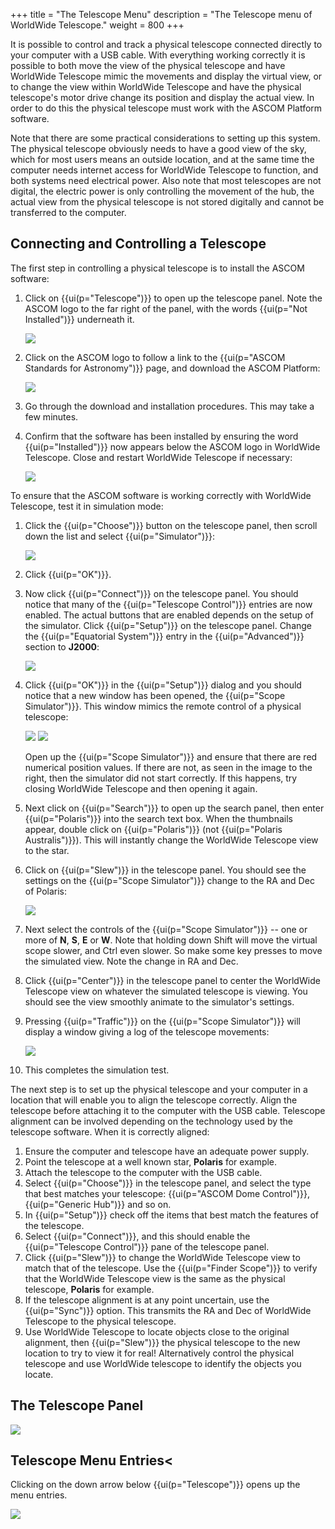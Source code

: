 +++
title = "The Telescope Menu"
description = "The Telescope menu of WorldWide Telescope."
weight = 800
+++

It is possible to control and track a physical telescope connected directly to
your computer with a USB cable. With everything working correctly it is
possible to both move the view of the physical telescope and have WorldWide
Telescope mimic the movements and display the virtual view, or to change the
view within WorldWide Telescope and have the physical telescope's motor drive
change its position and display the actual view. In order to do this the
physical telescope must work with the ASCOM Platform software.

Note that there are some practical considerations to setting up this system.
The physical telescope obviously needs to have a good view of the sky, which
for most users means an outside location, and at the same time the computer
needs internet access for WorldWide Telescope to function, and both systems
need electrical power. Also note that most telescopes are not digital, the
electric power is only controlling the movement of the hub, the actual view
from the physical telescope is not stored digitally and cannot be transferred
to the computer.


## Connecting and Controlling a Telescope

The first step in controlling a physical telescope is to install the ASCOM
software:

1. Click on {{ui(p="Telescope")}} to open up the telescope panel. Note the ASCOM logo
   to the far right of the panel, with the words {{ui(p="Not Installed")}} underneath
   it.

   ![](ASCOMNotInstalled.jpg)
2. Click on the ASCOM logo to follow a link to the {{ui(p="ASCOM Standards for
   Astronomy")}} page, and download the ASCOM Platform:

    ![](ASCOMDownload.jpg)
3. Go through the download and installation procedures. This may take a few
   minutes.
4. Confirm that the software has been installed by ensuring the word
   {{ui(p="Installed")}} now appears below the ASCOM logo in WorldWide Telescope.
   Close and restart WorldWide Telescope if necessary:

   ![](ASCOMInstalled.jpg)

To ensure that the ASCOM software is working correctly with WorldWide
Telescope, test it in simulation mode:

1. Click the {{ui(p="Choose")}} button on the telescope panel, then scroll down the
   list and select {{ui(p="Simulator")}}:

   ![](ASCOMTelescopeChooser.jpg)

2. Click {{ui(p="OK")}}.
3. Now click {{ui(p="Connect")}} on the telescope panel. You should notice that many
   of the {{ui(p="Telescope Control")}} entries are now enabled. The actual buttons
   that are enabled depends on the setup of the simulator. Click {{ui(p="Setup")}} on
   the telescope panel. Change the {{ui(p="Equatorial System")}} entry in the
   {{ui(p="Advanced")}} section to **J2000**:

   ![](ASCOMSetup.jpg)
4. Click {{ui(p="OK")}} in the {{ui(p="Setup")}} dialog and you should notice that a new
   window has been opened, the {{ui(p="Scope Simulator")}}. This window mimics the
   remote control of a physical telescope:

   ![](ScopeSimulator.jpg)
   ![](ScopeSimulatorBlank.jpg)

   Open up the {{ui(p="Scope Simulator")}} and ensure that there are red numerical
   position values. If there are not, as seen in the image to the right, then
   the simulator did not start correctly. If this happens, try closing
   WorldWide Telescope and then opening it again.
5. Next click on {{ui(p="Search")}} to open up the search panel, then enter
   {{ui(p="Polaris")}} into the search text box. When the thumbnails appear, double
   click on {{ui(p="Polaris")}} (not {{ui(p="Polaris Australis")}}). This will instantly
   change the WorldWide Telescope view to the star.
6. Click on {{ui(p="Slew")}} in the telescope panel. You should see the settings on
   the {{ui(p="Scope Simulator")}} change to the RA and Dec of Polaris:

   ![](ScopeSimulatorOnPolaris.jpg)

7. Next select the controls of the {{ui(p="Scope Simulator")}} -- one or more of
   **N**, **S**, **E** or **W**. Note that holding down Shift will move the
   virtual scope slower, and Ctrl even slower. So make some key presses to
   move the simulated view. Note the change in RA and Dec.
8. Click {{ui(p="Center")}} in the telescope panel to center the WorldWide Telescope
   view on whatever the simulated telescope is viewing. You should see the
   view smoothly animate to the simulator's settings.
9. Pressing {{ui(p="Traffic")}} on the {{ui(p="Scope Simulator")}} will display a window
   giving a log of the telescope movements:

   ![](ASCOMTraffic.jpg)
10. This completes the simulation test.

The next step is to set up the physical telescope and your computer in a
location that will enable you to align the telescope correctly. Align the
telescope before attaching it to the computer with the USB cable. Telescope
alignment can be involved depending on the technology used by the telescope
software. When it is correctly aligned:

1. Ensure the computer and telescope have an adequate power supply.
2. Point the telescope at a well known star, **Polaris** for example.
3. Attach the telescope to the computer with the USB cable.
4. Select {{ui(p="Choose")}} in the telescope panel, and select the type that best
   matches your telescope: {{ui(p="ASCOM Dome Control")}}, {{ui(p="Generic Hub")}} and so on.
5. In {{ui(p="Setup")}} check off the items that best match the features of the
   telescope.
6. Select {{ui(p="Connect")}}, and this should enable the {{ui(p="Telescope Control")}} pane
   of the telescope panel.
7. Click {{ui(p="Slew")}} to change the WorldWide Telescope view to match that of the
   telescope. Use the {{ui(p="Finder Scope")}} to verify that the WorldWide Telescope
   view is the same as the physical telescope, **Polaris** for example.
8. If the telescope alignment is at any point uncertain, use the {{ui(p="Sync")}}
   option. This transmits the RA and Dec of WorldWide Telescope to the
   physical telescope.
9. Use WorldWide Telescope to locate objects close to the original alignment,
   then {{ui(p="Slew")}} the physical telescope to the new location to try to view it
   for real! Alternatively control the physical telescope and use WorldWide
   telescope to identify the objects you locate.

## The Telescope Panel

![](TelescopePanel1.jpg)


## Telescope Menu Entries<

Clicking on the down arrow below {{ui(p="Telescope")}} opens up the menu entries.

![](TelescopeMenuEntries.jpg)
